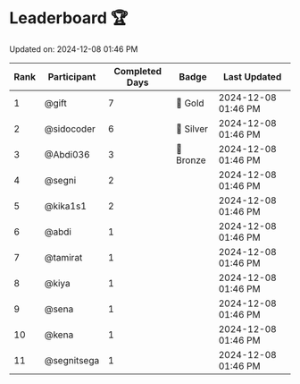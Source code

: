 # Leaderboard 🏆

Updated on: 2024-12-08 01:46 PM

| Rank | Participant       | Completed Days | Badge      | Last Updated         |
|------|-------------------|----------------|------------|----------------------|
| 1    | @gift             | 7              | 🏅 Gold     | 2024-12-08 01:46 PM |
| 2    | @sidocoder        | 6              | 🥈 Silver   | 2024-12-08 01:46 PM |
| 3    | @Abdi036          | 3              | 🥉 Bronze   | 2024-12-08 01:46 PM |
| 4    | @segni            | 2              |            | 2024-12-08 01:46 PM |
| 5    | @kika1s1          | 2              |            | 2024-12-08 01:46 PM |
| 6    | @abdi             | 1              |            | 2024-12-08 01:46 PM |
| 7    | @tamirat          | 1              |            | 2024-12-08 01:46 PM |
| 8    | @kiya             | 1              |            | 2024-12-08 01:46 PM |
| 9    | @sena             | 1              |            | 2024-12-08 01:46 PM |
| 10   | @kena             | 1              |            | 2024-12-08 01:46 PM |
| 11   | @segnitsega       | 1              |            | 2024-12-08 01:46 PM |
